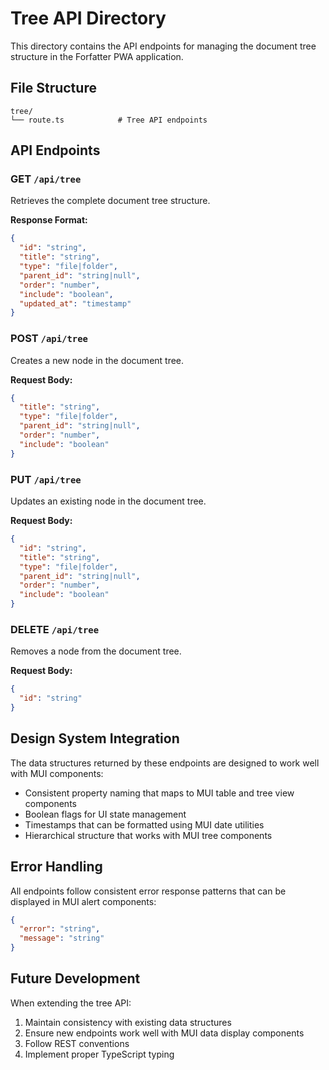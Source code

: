# Tree API Directory

This directory contains the API endpoints for managing the document tree structure in the Forfatter PWA application.

## File Structure

```
tree/
└── route.ts            # Tree API endpoints
```

## API Endpoints

### GET `/api/tree`
Retrieves the complete document tree structure.

**Response Format:**
```json
{
  "id": "string",
  "title": "string",
  "type": "file|folder",
  "parent_id": "string|null",
  "order": "number",
  "include": "boolean",
  "updated_at": "timestamp"
}
```

### POST `/api/tree`
Creates a new node in the document tree.

**Request Body:**
```json
{
  "title": "string",
  "type": "file|folder",
  "parent_id": "string|null",
  "order": "number",
  "include": "boolean"
}
```

### PUT `/api/tree`
Updates an existing node in the document tree.

**Request Body:**
```json
{
  "id": "string",
  "title": "string",
  "type": "file|folder",
  "parent_id": "string|null",
  "order": "number",
  "include": "boolean"
}
```

### DELETE `/api/tree`
Removes a node from the document tree.

**Request Body:**
```json
{
  "id": "string"
}
```

## Design System Integration

The data structures returned by these endpoints are designed to work well with MUI components:
- Consistent property naming that maps to MUI table and tree view components
- Boolean flags for UI state management
- Timestamps that can be formatted using MUI date utilities
- Hierarchical structure that works with MUI tree components

## Error Handling

All endpoints follow consistent error response patterns that can be displayed in MUI alert components:

```json
{
  "error": "string",
  "message": "string"
}
```

## Future Development

When extending the tree API:
1. Maintain consistency with existing data structures
2. Ensure new endpoints work well with MUI data display components
3. Follow REST conventions
4. Implement proper TypeScript typing
